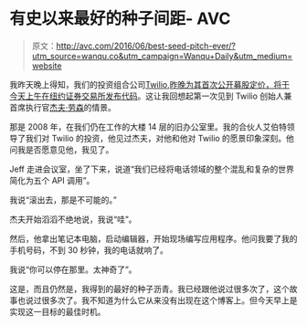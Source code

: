 # 有史以来最好的种子间距- AVC

> 原文：<http://avc.com/2016/06/best-seed-pitch-ever/?utm_source=wanqu.co&utm_campaign=Wanqu+Daily&utm_medium=website>

我昨天晚上得知，我们的投资组合公司[Twilio](https://www.twilio.com/),[昨晚为其首次公开募股定价，将于今天上午在纽约证券交易所发布代码](https://techcrunch.com/2016/06/22/twilio-ipo-code-jam/)。这让我回想起第一次见到 Twilio 创始人兼首席执行官[杰夫·劳森](https://twitter.com/jeffiel)的情景。

那是 2008 年，在我们仍在工作的大楼 14 层的旧办公室里。我的合伙人艾伯特领导了我们对 Twilio 的投资，他见过杰夫，对他和他对 Twilio 的愿景印象深刻。他问我是否愿意见他，我见了。

Jeff 走进会议室，坐了下来，说道“我们已经将电话领域的整个混乱和复杂的世界简化为五个 API 调用”。

我说“滚出去，那是不可能的。”

杰夫开始滔滔不绝地说，我说“哇”。

然后，他拿出笔记本电脑，启动编辑器，开始现场编写应用程序。他问我要了我的手机号码，不到 30 秒钟，我的电话就响了。

我说“你可以停在那里。太神奇了”。

这是，而且仍然是，我得到的最好的种子沥青。我已经跟他说过很多次了，这个故事也说过很多次了。我不知道为什么它从来没有出现在这个博客上。但今天早上是实现这一目标的最佳时机。
